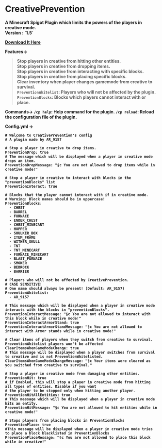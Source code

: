<h1>CreativePrevention</h1>
<b>A Minecraft Spigot Plugin which limits the powers of the players in creative mode.<b><br>
Version : `1.5`

<a href="https://github.com/AR9157/CreativePrevention-A-minecraft-Plugin/blob/main/CreativePrevention-1.jar?raw=true">Download It Here</a><br>

Features->
> Stop players in creative from hitting other entities. <br>
> Stop players in creative from dropping items.<br>
> Stop players in creative from interacting with specific blocks.<br>
> Stop players in creative from placing specific blocks.<br>
> Clear inventory when player changes gamemode from creative to survival.<br>
> `PreventionWhitelist`: Players who will not be affected by the plugin.<br>
> `PreventionBlocks`: Blocks which players cannot interact with or place.<br>

Commands->
`/cp help`: Help command for the plugin.
`/cp reload`: Reload the configuration file of the plugin.
  
  
Config.yml ->
```
# Welcome to CreativePrevention's config
# A plugin made by AR_9157

# Stop a player in creative to drop items.
PreventionDrop: true
# The message which will be displayed when a player in creative mode drops an item.
PreventionDropMessage: "§c You are not allowed to drop items while in creative mode!"

# Stop a player in creative to interact with blocks in the "preventionBlocks" list
PreventionInteract: true

# Blocks that the player cannot interact with if in creative mode.
# Warning: Block names should be in uppercase!
PreventionBlocks:
  - CHEST
  - BARREL
  - FURNACE
  - ENDER_CHEST
  - CHEST_MINECART
  - HOPPER
  - SHULKER_BOX
  - ITEM_FRAME
  - WITHER_SKULL
  - TNT
  - TNT_MINECART
  - FURNACE_MINECART
  - BLAST_FURNACE
  - SMOKER
  - BEDROCK
  - BARRIER

# Players who will not be affected by CreativePrevention.
# CASE SENSITIVE!
# One name should always be present! (Default: AR_9157)
PreventionWhitelist:
  - AR_9157

# This message which will be displayed when a player in creative mode interacts with the blocks in "preventionBlocks".
PreventionInteractMessage: "§c You are not allowed to interact with this block while in creative mode!"
PreventionInteractArmorStand: true
PreventionInteractArmorStandMessage: "§c You are not allowed to interact with Armor stands while in creative mode!"

# Clear items of players when they switch from creative to survival. PreventionWhitelist players won't be affected
ClearItemsWhenGameModeChange: true
# This message will be displayed when a player switches from survival to creative and is not PreventionWhitelisted.
ClearItemsWhenGameModeChangeMessage: "§c Your items were cleared as you switched from creative to survival."

# Stop a player in creative mode from damaging other entities.
PreventionHit: true
# if Enabled, this will stop a player in creative mode from hitting all types of entities. Disable if you want
# the player to be stopped only when hitting another player.
PreventionHitAllEntities: true
# This message which will be displayed when a player in creative mode hits an entity.
PreventionHitMessage: "§c You are not allowed to hit entities while in creative mode!"

# Stops players from placing blocks in PreventionBlocks
PreventionPlace: true
#This message will be displayed when a player in creative mode tries to place a block blacklisted in PreventionBlocks
PreventionPlaceMessage: "§c You are not allowed to place this block while in creative!"
```

